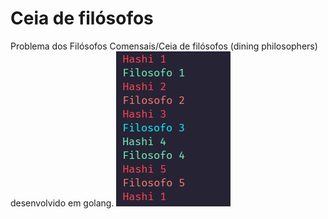 # Ceia de filósofos
Problema dos Filósofos Comensais/Ceia de filósofos (dining philosophers) desenvolvido em golang.
![Example](Example.png)

